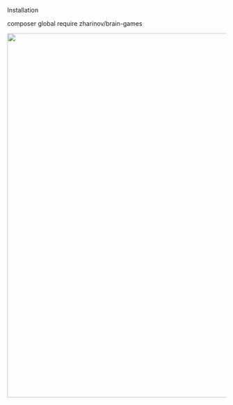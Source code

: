 Installation

composer global require zharinov/brain-games


<a href="https://asciinema.org/a/VjTueuhbaNRO6WcDVVOcAROCL"><img src="https://asciinema.org/a/VjTueuhbaNRO6WcDVVOcAROCL.png" width="836"/></a>